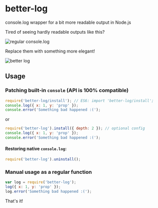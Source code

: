 # better-log

console.log wrapper for a bit more readable output in Node.js

Tired of seeing hardly readable outputs like this?

![regular console.log](https://pbs.twimg.com/media/CFmZABUW0AAqAIK.png)

Replace them with something more elegant!

![better log](https://pbs.twimg.com/media/CFmZBRnWoAABjJi.png)

## Usage

### Patching built-in `console` (API is 100% compatible)

```javascript
require('better-log/install'); // ES6: import 'better-log/install';
console.log({ x: 1, y: 'prop' });
console.error('Something bad happened :(');
```

or

```javascript
require('better-log').install({ depth: 2 }); // optional config
console.log({ x: 1, y: 'prop' });
console.error('Something bad happened :(');
```

#### Restoring native `console.log`:

```javascript
require('better-log').uninstall();
```

### Manual usage as a regular function

```javascript
var log = require('better-log');
log({ x: 1, y: 'prop' });
log.error('Something bad happened :(');
```

That's it!
